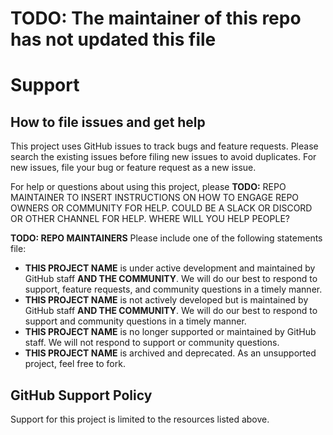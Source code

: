 
# TODO: The maintainer of this repo has not updated this file

# Support 

## How to file issues and get help

This project uses GitHub issues to track bugs and feature requests. Please search the existing issues before filing new issues to avoid duplicates. For new issues, file your bug or feature request as a new issue.

For help or questions about using this project, please **TODO:** REPO MAINTAINER TO INSERT INSTRUCTIONS ON HOW TO ENGAGE REPO OWNERS OR COMMUNITY FOR HELP. COULD BE A SLACK OR DISCORD OR OTHER CHANNEL FOR HELP. WHERE WILL YOU HELP PEOPLE?

**TODO: REPO MAINTAINERS** Please include one of the following statements file:

- **THIS PROJECT NAME** is under active development and maintained by GitHub staff **AND THE COMMUNITY**. We will do our best to respond to support, feature requests, and community questions in a timely manner.
- **THIS PROJECT NAME** is not actively developed but is maintained by GitHub staff **AND THE COMMUNITY**. We will do our best to respond to support and community questions in a timely manner. 
- **THIS PROJECT NAME** is no longer supported or maintained by GitHub staff. We will not respond to support or community questions.
- **THIS PROJECT NAME** is archived and deprecated. As an unsupported project, feel free to fork.

## GitHub Support Policy

Support for this project is limited to the resources listed above.
